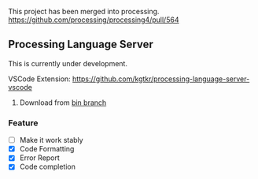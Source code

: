 This project has been merged into processing.
https://github.com/processing/processing4/pull/564


## Processing Language Server
This is currently under development. 

VSCode Extension: https://github.com/kgtkr/processing-language-server-vscode

1. Download from [bin branch](https://github.com/kgtkr/processing-language-server/tree/bin)

### Feature
* [ ] Make it work stably
* [x] Code Formatting
* [x] Error Report
* [x] Code completion
